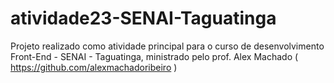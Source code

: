 # atividade23-SENAI-Taguatinga
Projeto realizado como atividade principal para o curso de desenvolvimento Front-End - SENAI - Taguatinga, ministrado pelo prof. Alex Machado ( https://github.com/alexmachadoribeiro )
